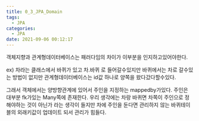 ```yaml
---
title: 0_3_JPA_Domain
tags:
  - JPA
categories:
  - JPA
date: 2021-09-06 00:12:17
---
```


객체지향과 관계형데이터베이스는 패러다임의 차이가 이부분을 인지하고있어야한다.

ex) 차라는 클래스에서 바퀴가 있고 차.바퀴 로 들어갈수있지만 바퀴에서는 차로 갈수있는 방법이 없지만 
관계형데이터베이스는 id값 하나로 양쪽을 왔다갔다할수있다.

그래서 객체에서는 양방향관계에 있어서 주인을 지정하는 mappedby가있다.
주인은 대부분 fk가있는 Many쪽에 존재한다.
우리 생각에는 차랑 바퀴면 차쪽이 주인으로 정해야하는 것이 아닌가 라는 생각이 들지만
차에 주인을 둔다면 관리하지 않는 바퀴테이블의 외래키값이 업데이트 되서 관리가 힘들다.